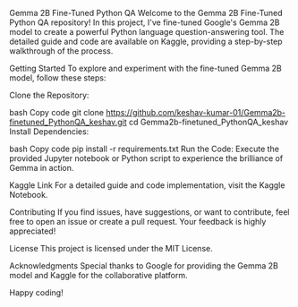Gemma 2B Fine-Tuned Python QA
Welcome to the Gemma 2B Fine-Tuned Python QA repository! In this project, I've fine-tuned Google's Gemma 2B model to create a powerful Python language question-answering tool. The detailed guide and code are available on Kaggle, providing a step-by-step walkthrough of the process.

Getting Started
To explore and experiment with the fine-tuned Gemma 2B model, follow these steps:

Clone the Repository:

bash
Copy code
git clone https://github.com/keshav-kumar-01/Gemma2b-finetuned_PythonQA_keshav.git
cd Gemma2b-finetuned_PythonQA_keshav
Install Dependencies:

bash
Copy code
pip install -r requirements.txt
Run the Code:
Execute the provided Jupyter notebook or Python script to experience the brilliance of Gemma in action.

Kaggle Link
For a detailed guide and code implementation, visit the Kaggle Notebook.

Contributing
If you find issues, have suggestions, or want to contribute, feel free to open an issue or create a pull request. Your feedback is highly appreciated!

License
This project is licensed under the MIT License.

Acknowledgments
Special thanks to Google for providing the Gemma 2B model and Kaggle for the collaborative platform.

Happy coding! 
